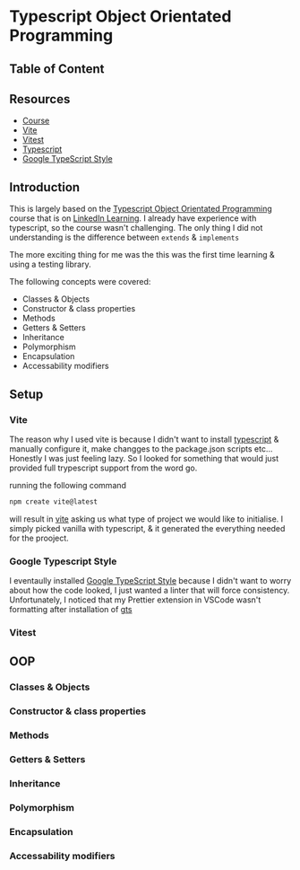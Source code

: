 # Typescript Object Orientated Programming

## Table of Content

## Resources

- [Course](https://www.linkedin.com/learning/typescript-object-oriented-programming/)
- [Vite](https://vitejs.dev/)
- [Vitest](https://vitest.dev/)
- [Typescript](https://www.typescriptlang.org/)
- [Google TypeScript Style](https://google.github.io/styleguide/tsguide.html)

## Introduction

This is largely based on the [Typescript Object Orientated Programming](https://www.linkedin.com/learning/typescript-object-oriented-programming/) course that is on [LinkedIn Learning](https://www.linkedin.com/learning/). I already have experience with typescript, so the course wasn't challenging. The only thing I did not understanding is the difference between `extends` & `implements`

The more exciting thing for me was the this was the first time learning & using a testing library. 

The following concepts were covered:

- Classes & Objects
- Constructor & class properties
- Methods
- Getters & Setters
- Inheritance
- Polymorphism
- Encapsulation
- Accessability modifiers

## Setup

### Vite

The reason why I used vite is because I didn't want to install [typescript](https://www.typescriptlang.org/) & manually configure it, make changges to the package.json scripts etc... Honestly I was just feeling lazy. So I looked for something that would just provided full trypescript support from the word go. 

running the following command

```bash
npm create vite@latest
```

will result in [vite](https://vitejs.dev/) asking us what type of project we would like to initialise. I simply picked vanilla with typescript, & it generated the everything needed for the prooject.

### Google Typescript Style

I eventaully installed [Google TypeScript Style](https://google.github.io/styleguide/tsguide.html) because I didn't want to worry about how the code looked, I just wanted a linter that will force consistency. Unfortunately, I noticed that my Prettier extension in VSCode wasn't formatting after installation of [gts](https://google.github.io/styleguide/tsguide.html)

### Vitest

## OOP

### Classes & Objects

### Constructor & class properties

### Methods

### Getters & Setters

### Inheritance

### Polymorphism

### Encapsulation

### Accessability modifiers

<!-- Prettier extension not working anymore -->

<!-- 
I just finished the course “TypeScript: Object-Oriented Programming” by Dylan Israel! Check it out: https://www.linkedin.com/learning/certificates/ab98bf41a09079b73f104f0c61de3ddd894132f60733145412edd380bfb4b307?trk=share_certificate #typescript.
 -->

